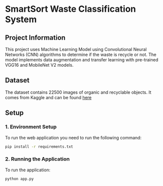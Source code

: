 # SmartSort Waste Classification System

## Project Information

This project uses Machine Learning Model using Convolutional Neural Networks (CNN) algorithms to determine if the waste is recycle or not. The model implements data augmentation and transfer learning with pre-trained VGG16 and MobileNet V2 models.

## Dataset

The dataset contains 22500 images of organic and recyclable objects. It comes from Kaggle and can be found [here](https://www.kaggle.com/datasets/techsash/waste-classification-data)

## Setup

### 1. Environment Setup

To run the web application you need to run the following command:

```bash
pip install -r requirements.txt
```

### 2. Running the Application

To run the application:

```bash
python app.py
```


